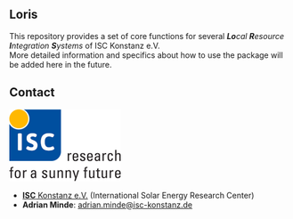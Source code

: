 ## Loris

This repository provides a set of core functions for several
***Lo**cal **R**esource **I**ntegration **S**ystems* of ISC Konstanz e.V.  
More detailed information and specifics about how to use the package will be added here in the future.


## Contact

![ISC logo](doc/_images/isc-logo-full.png)

- [**ISC** Konstanz e.V.](http://isc-konstanz.de/) (International Solar Energy Research Center)
- **Adrian Minde**: adrian.minde@isc-konstanz.de
